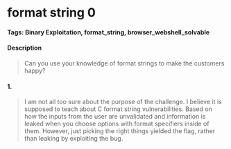 # format string 0

#### Tags: Binary Exploitation, format_string, browser_webshell_solvable

#### Description
> Can you use your knowledge of format strings to make the customers happy?

#### 1. 
> I am not all too sure about the purpose of the challenge. I believe it is supposed to teach about C format string vulnerabilities. Based on how the inputs from the user are unvalidated and information is leaked when you choose options with format specifiers inside of them. However, just picking the right things yielded the flag, rather than leaking by exploiting the bug. 